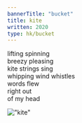 ```yaml
---
bannerTitle: "bucket" 
title: kite
written: 2020
type: hk/bucket
---
```


lifting spinning  
breezy pleasing  
kite strings sing  
whipping wind whistles  
words flew  
right out  
of my head


!["kite"](/images/bucket/kite.jpg "kite")  
